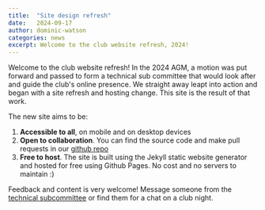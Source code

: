 ```yaml
---
title:  "Site design refresh"
date:   2024-09-17
author: dominic-watson
categories: news
excerpt: Welcome to the club website refresh, 2024!
---
```


Welcome to the club website refresh! In the 2024 AGM, a motion was put forward and passed to form a technical sub committee that would look after and guide the club's online presence. We straight away leapt into action and began with a site refresh and hosting change. This site is the result of that work.

The new site aims to be:

1. **Accessible to all**, on mobile and on desktop devices
2. **Open to collaboration**. You can find the source code and make pull requests in our [github repo](https://github.com/MiltonKeynesChessClub/www.mkchessclub.co.uk)
3. **Free to host**. The site is built using the Jekyll static website generator and hosted for free using Github Pages. No cost and no servers to maintain :)

Feedback and content is very welcome! Message someone from the [technical subcommittee](/about/officers.html) or find them for a chat on a club night.
